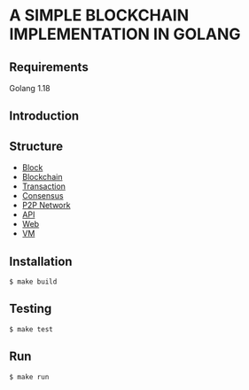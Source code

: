 # A SIMPLE BLOCKCHAIN IMPLEMENTATION IN GOLANG

## Requirements
Golang 1.18

## Introduction

## Structure
 * [Block](#block)
 * [Blockchain](#blockchain)
 * [Transaction](#transaction)
 * [Consensus](#consensus)
 * [P2P Network](#p2p-network)
 * [API](#api)
 * [Web](#web)
 * [VM](#vm)

## Installation
```azure
$ make build
```

## Testing
```azure
$ make test
```

## Run 
```azure
$ make run
```
